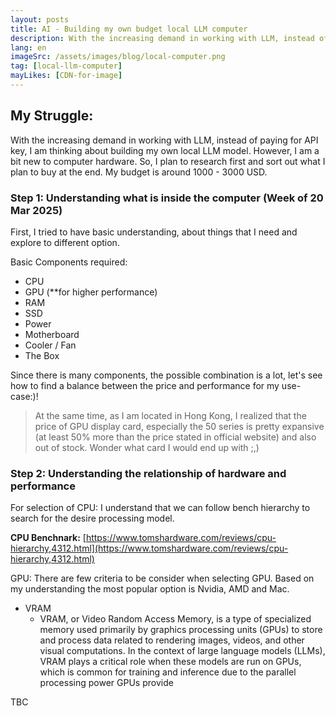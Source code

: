 ```yaml
---
layout: posts
title: AI - Building my own budget local LLM computer
description: With the increasing demand in working with LLM, instead of paying for API key, I am thinking about building my own local LLM model. 
lang: en
imageSrc: /assets/images/blog/local-computer.png
tag: [local-llm-computer]
mayLikes: [CDN-for-image]
---
```


## **My Struggle:**
With the increasing demand in working with LLM, instead of paying for API key, I am thinking about building my own local LLM model. 
However, I am a bit new to computer hardware. So, I plan to research first and sort out what I plan to buy at the end. My budget is around 1000 - 3000 USD. 

### Step 1: Understanding what is inside the computer (Week of 20 Mar 2025)
First, I tried to have basic understanding, about things that I need and explore to different option.

Basic Components required:
- CPU
- GPU (**for higher performance)
- RAM
- SSD
- Power
- Motherboard
- Cooler / Fan
- The Box

Since there is many components, the possible combination is a lot, let's see how to find a balance between the price and performance for my use-case:)!

> At the same time, as I am located in Hong Kong, I realized that the price of GPU display card, especially the 50 series is pretty expansive (at least 50% more than the price stated in official website) and also out of stock. Wonder what card I would end up with ;,)

### Step 2: Understanding the relationship of hardware and performance

For selection of CPU:
I understand that we can follow bench hierarchy to search for the desire processing model. 

**CPU Benchnark:** [https://www.tomshardware.com/reviews/cpu-hierarchy,4312.html](https://www.tomshardware.com/reviews/cpu-hierarchy,4312.html)

GPU:
There are few criteria to be consider when selecting GPU. Based on my understanding the most popular option is Nvidia, AMD and Mac.

- VRAM
    - VRAM, or Video Random Access Memory, is a type of specialized memory used primarily by graphics processing units (GPUs) to store and process data related to rendering images, videos, and other visual computations. In the context of large language models (LLMs), VRAM plays a critical role when these models are run on GPUs, which is common for training and inference due to the parallel processing power GPUs provide




TBC